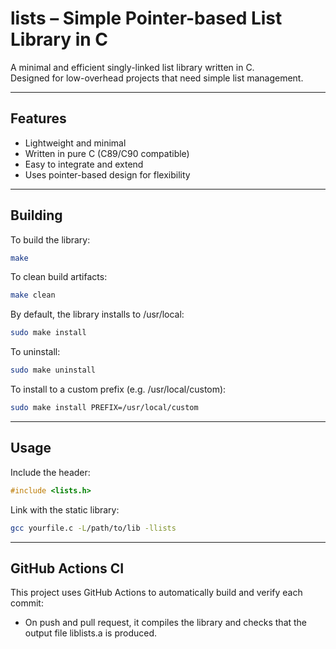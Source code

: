 # lists – Simple Pointer-based List Library in C

A minimal and efficient singly-linked list library written in C.  
Designed for low-overhead projects that need simple list management.

---

## Features

- Lightweight and minimal
- Written in pure C (C89/C90 compatible)
- Easy to integrate and extend
- Uses pointer-based design for flexibility

---

## Building
To build the library:
```sh
make
```
To clean build artifacts:
```sh
make clean
```
By default, the library installs to /usr/local:
```sh
sudo make install
```
To uninstall:
```sh
sudo make uninstall
```
To install to a custom prefix (e.g. /usr/local/custom):
```sh
sudo make install PREFIX=/usr/local/custom
```

---

## Usage
Include the header:
```c
#include <lists.h>
```
Link with the static library:
```sh
gcc yourfile.c -L/path/to/lib -llists
```

---

## GitHub Actions CI
This project uses GitHub Actions to automatically build and verify each commit:
- On push and pull request, it compiles the library and checks that the output file liblists.a is produced.
